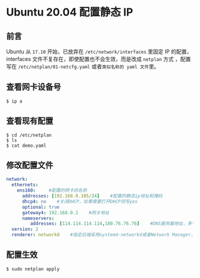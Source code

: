 # Ubuntu 20.04 配置静态 IP

## 前言
Ubuntu 从 `17.10` 开始，已放弃在 `/etc/network/interfaces` 里固定 IP 的配置，interfaces 文件不复存在，即使配置也不会生效，而是改成 `netplan` 方式 ，配置写在 `/etc/netplan/01-netcfg.yaml` 或者`类似名称的 yaml 文件`里。

## 查看网卡设备号

```shell
$ ip a
```

## 查看现有配置

```shell
$ cd /etc/netplan
$ ls
$ cat demo.yaml
```

## 修改配置文件

``` yaml
network:
  ethernets:
    ens160:     #配置的网卡的名称
      addresses: [192.168.0.105/24]    #配置的静态ip地址和掩码
      dhcp4: no    #关闭DHCP，如果需要打开DHCP则写yes
      optional: true
      gateway4: 192.168.0.1    #网关地址
      nameservers:
         addresses: [114.114.114.114,180.76.76.76]    #DNS服务器地址，多个DNS服务器地址需要用英文逗号分隔开
  version: 2
  renderer: networkd    #指定后端采用systemd-networkd或者Network Manager，可不填写则默认使用systemd-workd
```

## 配置生效
```shell
$ sudo netplan apply
```